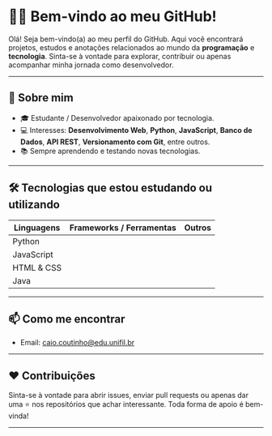 # 👨‍💻 Bem-vindo ao meu GitHub!

Olá! Seja bem-vindo(a) ao meu perfil do GitHub. Aqui você encontrará projetos, estudos e anotações relacionados ao mundo da **programação** e **tecnologia**. Sinta-se à vontade para explorar, contribuir ou apenas acompanhar minha jornada como desenvolvedor.

---

## 🚀 Sobre mim

- 🎓 Estudante / Desenvolvedor apaixonado por tecnologia.
- 💻 Interesses: **Desenvolvimento Web**, **Python**, **JavaScript**, **Banco de Dados**, **API REST**, **Versionamento com Git**, entre outros.
- 📚 Sempre aprendendo e testando novas tecnologias.

---

## 🛠️ Tecnologias que estou estudando ou utilizando

| Linguagens | Frameworks / Ferramentas | Outros |
|-----------|---------------------------|--------|
| Python  |
| JavaScript |  
| HTML & CSS  |
| Java  |

---

## 📫 Como me encontrar

- Email: [caio.coutinho@edu.unifil.br](mailto:caio.coutinho@edu.unifil.br)
---

## ❤️ Contribuições

Sinta-se à vontade para abrir issues, enviar pull requests ou apenas dar uma ⭐ nos repositórios que achar interessante. Toda forma de apoio é bem-vinda!

---


